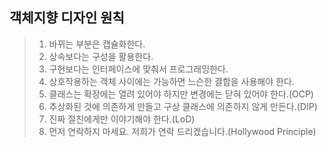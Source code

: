 ## 객체지향 디자인 원칙 
> 1. 바뀌는 부분은 캡슐화한다.       
> 2. 상속보다는 구성을 활용한다.      
> 3. 구현보다는 인터페이스에 맞춰서 프로그래밍한다.         
> 4. 상호작용하는 객체 사이에는 가능하면 느슨한 결합을 사용해야 한다.          
> 5. 클래스는 확장에는 열려 있어야 하지만 변경에는 닫혀 있어야 한다.(OCP)
> 6. 추상화된 것에 의존하게 만들고 구상 클래스에 의존하지 않게 만든다.(DIP)
> 7. 진짜 절친에게만 이야기해야 한다.(LoD)
> 8. 먼저 연락하지 마세요. 저희가 연락 드리겠습니다.(Hollywood Principle)
